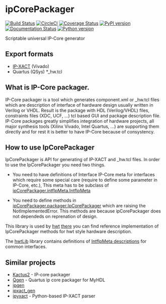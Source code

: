 # ipCorePackager

[![Build Status](https://travis-ci.org/Nic30/ipCorePackager.svg?branch=master)](https://travis-ci.org/Nic30/ipCorePackager)
[![CircleCI](https://circleci.com/gh/Nic30/ipCorePackager.svg?style=svg)](https://circleci.com/gh/Nic30/ipCorePackager)
[![Coverage Status](https://coveralls.io/repos/github/Nic30/ipCorePackager/badge.svg?branch=master)](https://coveralls.io/github/Nic30/ipCorePackager?branch=master)
[![PyPI version](https://badge.fury.io/py/ipCorePackager.svg)](http://badge.fury.io/py/ipCorePackager)
[![Documentation Status](https://readthedocs.org/projects/ipcorepackager/badge/?version=latest)](http://ipcorepackager.readthedocs.io/en/latest/?badge=latest)
[![Python version](https://img.shields.io/pypi/pyversions/ipCorePackager.svg)](https://img.shields.io/pypi/pyversions/ipCorePackager.svg)


Scriptable universal IP-Core generator

## Export formats
* [IP-XACT](https://en.wikipedia.org/wiki/IP-XACT) (Vivado)
* Quartus (QSys) *_hw.tcl

## What is IP-Core packager.

IP-Core packager is a tool which generates component.xml or _hw.tcl files which are description of interface of hardware design usually written in Verilog or VHDL. Result is the package with HDL (Verilog/VHDL) files, constraints files (XDC, UCF, ...) tcl based GUI and package description file. IP-Core packages greatly simplifies integration of hardware projects, all major synthesis tools (Xilinx Vivado, Intel Quartus, ...) are supporting them directly and for rest it is better to have IP-Core because of consystency.

## How to use IpCorePackager

IpCorePackager is API for generating of IP-XACT and _hw.tcl files. In order to use the IpCorePackager you need two things.

* You need to have definitions of Interface IP-Core meta for interfaces which require some special care (require to define some parameter in IP-Core, etc.), This meta has to be subclass of [ipCorePackager.intfIpMeta.IntfIpMeta](https://github.com/Nic30/ipCorePackager/blob/master/ipCorePackager/intfIpMeta.py#L19)

* You need to define methods in [ipCorePackager.packager.IpCorePackager](https://github.com/Nic30/ipCorePackager/blob/master/ipCorePackager/packager.py#L142) which are raising the NotImplementedError. This methods are because ipCorePackager does not dependeds on reprenation of design.

This library is used by [hwt](https://github.com/Nic30/hwt) [there](https://github.com/Nic30/hwt/blob/master/hwt/serializer/ip_packager.py) you can find reference implementation of IpCorePackager methods for hwt style hardware description.

The [hwtLib](https://github.com/Nic30/hwtLib) library contains definitions of [IntfIpMeta descriptions](https://github.com/Nic30/hwtLib/blob/master/hwtLib/peripheral/i2c/intf.py#L95) for common interfaces.

## Similar projects

* [Kactus2](https://github.com/Martoni/kactus2) - IP-core packager
* [Qgen](https://github.com/josyb/Qgen) - Quartus ip core packager for MyHDL
* [ipgen](https://github.com/PyHDI/ipgen)
* [ipxact_gen](https://github.com/olofk/ipxact_gen)
* [ipyxact](https://github.com/olofk/ipyxact) - Python-based IP-XACT parser
